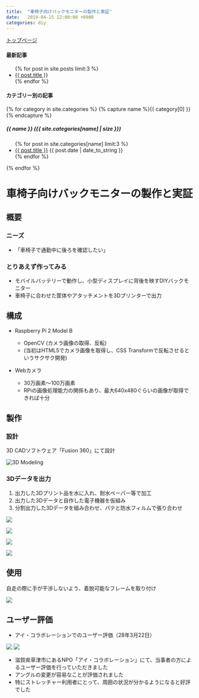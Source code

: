 ```yaml
---
title:  "車椅子向けバックモニターの製作と実証"
date:   2019-04-15 12:00:00 +0900
categories: diy
---
```


<a href="https://0x0026.info/">トップページ</a>


<h4>最新記事</h4>

<ul>
    {% for post in site.posts limit:3 %}
        <li>
            <a href="{{ post.url }}">{{ post.title }}</a>
        </li>
    {% endfor %}
</ul>

<h4>カテゴリー別の記事</h4>

{% for category in site.categories %}
  {% capture name %}{{ category[0] }}{% endcapture %}
  <h5>{{ name }} ({{ site.categories[name] | size }})</h5>
  <ul class="posts">
  {% for post in site.categories[name] limit:3 %}
    <li>
      <a class="post-link" href="{{ post.url | prepend: site.baseurl }}">{{ post.title }}</a>
      <span class="post-date">{{ post.date | date_to_string }}</span>
    </li>
  {% endfor %}
  </ul>
{% endfor %}

# 車椅子向けバックモニターの製作と実証

## 概要

### ニーズ
* 「車椅子で通勤中に後ろを確認したい」

### とりあえず作ってみる
* モバイルバッテリーで動作し、小型ディスプレイに背後を映すDIYバックモニター
* 車椅子に合わせた筐体やアタッチメントを3Dプリンターで出力

## 構成

* Raspberry Pi 2 Model B
  * OpenCV (カメラ画像の取得、反転)
  * (当初はHTML5でカメラ画像を取得し、CSS Transformで反転させるというサクサク開発)

* Webカメラ
  * 30万画素〜100万画素
  * RPiの画像処理能力の関係もあり、最大640x480ぐらいの画像が取得できれば十分

## 製作

### 設計

3D CADソフトウェア「Fusion 360」にて設計

![3D Modeling](/assets/2016-06-22/1.jpg)

### 3Dデータを出力

1. 出力した3Dプリント品を水に入れ、耐水ペーパー等で加工
2. 出力した3Dデータと自作した電子機器を仮組み
3. 分割出力した3Dデータを組み合わせ、パテと防水フィルムで張り合わせ

![](/assets/2016-06-22/3.jpg)

![](/assets/2016-06-22/4.jpg)

![](/assets/2016-06-22/5.jpg)

![](/assets/2016-06-22/6.jpg)


## 使用

自走の際に手が干渉しないよう、着脱可能なフレームを取り付け

![](/assets/2016-06-22/9.png)

## ユーザー評価

* アイ・コラボレーションでのユーザー評価（28年3月22日）

![](/assets/2016-06-22/13.png)
![](/assets/2016-06-22/14.png)

* 滋賀県草津市にあるNPO「アイ・コラボレーション」にて、当事者の方によるユーザー評価を行っていただきました
* アングルの変更が容易なことが評価されました
* 特にストレッチャー利用者にとって、周囲の状況が分かるようになると好評でした
